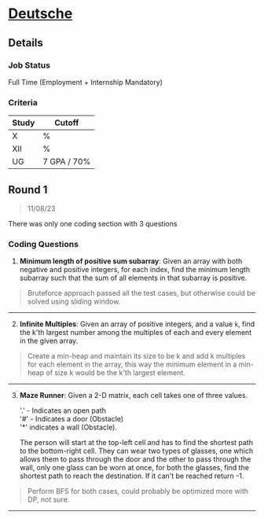 # [Deutsche](http://www.db.com/)

## Details

### Job Status

Full Time (Employment + Internship Mandatory)

### Criteria

| Study | Cutoff      |
|-------|-------------|
| X     | %           |
| XII   | %           |
| UG    | 7 GPA / 70% |

[comment]: # (Any other details go under this. This is a comment)


[comment]: # (Details about the rounds go under this comment.)

## Round 1

> 11/08/23

[comment]: # (Summary of the sections and experience below this comment.)

There was only one coding section with 3 questions

### Coding Questions

1. **Minimum length of positive sum subarray**: Given an array with both negative and positive integers, for each index, find the minimum length subarray such that the sum of all elements in that subarray is positive.

> Bruteforce approach passed all the test cases, but otherwise could be solved using sliding window.

[comment]: # (Add any resources or links or code to this question under this comment.)

---

2. **Infinite Multiples**: Given an array of positive integers, and a value `k`, find the k'th largest number among the multiples of each and every element in the given array.

> Create a min-heap and maintain its size to be k and add k multiples for each element in the array, this way the minimum element in a min-heap of size k would be the k'th largest element.

[comment]: # (Add any resources or links or code to this question under this comment.)

---

3. **Maze Runner**: Given a 2-D matrix, each cell takes one of three values.

    '.' - Indicates an open path\
    '#' - Indicates a door (Obstacle)\
    '\*' indicates a wall (Obstacle).

    The person will start at the top-left cell and has to find the shortest path to the bottom-right cell. They can wear two types of glasses, one which allows them to pass through the door and the other to pass through the wall, only one glass can be worn at once, for both the glasses, find the shortest path to reach the destination. If it can't be reached return -1.

> Perform BFS for both cases, could probably be optimized more with DP, not sure.

[comment]: # (Add any resources or links or code to this question under this comment.) 

---

